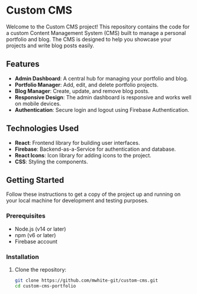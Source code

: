 # Custom CMS

Welcome to the Custom CMS project! This repository contains the code for a custom Content Management System (CMS) built to manage a personal portfolio and blog. The CMS is designed to help you showcase your projects and write blog posts easily.

## Features

- **Admin Dashboard**: A central hub for managing your portfolio and blog.
- **Portfolio Manager**: Add, edit, and delete portfolio projects.
- **Blog Manager**: Create, update, and remove blog posts.
- **Responsive Design**: The admin dashboard is responsive and works well on mobile devices.
- **Authentication**: Secure login and logout using Firebase Authentication.

## Technologies Used

- **React**: Frontend library for building user interfaces.
- **Firebase**: Backend-as-a-Service for authentication and database.
- **React Icons**: Icon library for adding icons to the project.
- **CSS**: Styling the components.

## Getting Started

Follow these instructions to get a copy of the project up and running on your local machine for development and testing purposes.

### Prerequisites

- Node.js (v14 or later)
- npm (v6 or later)
- Firebase account

### Installation

1. Clone the repository:

   ```bash
   git clone https://github.com/mwhite-git/custom-cms.git
   cd custom-cms-portfolio
